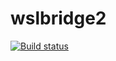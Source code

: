 # wslbridge2

[![Build status](https://ci.appveyor.com/api/projects/status/ld673eimt4pvy24y?svg=true)](https://ci.appveyor.com/project/crate-link/wslbridge2)

